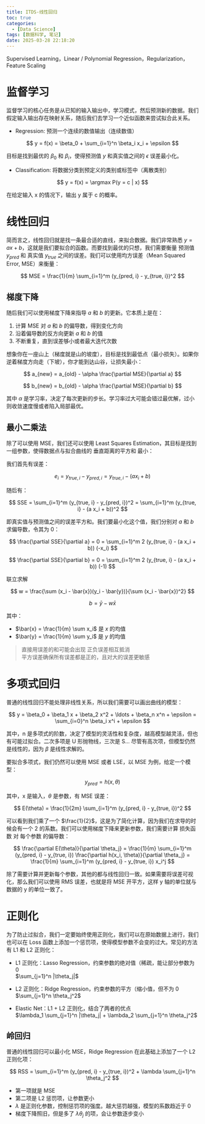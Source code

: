 ```yaml
---
title: ITDS-线性回归
toc: true
categories:
  - [Data Science]
tags: [数据科学, 笔记]
date: 2025-03-28 22:18:20
---
```


Supervised Learning，Linear / Polynomial Regression，Regularization，Feature Scaling

<!-- more -->

# 监督学习

监督学习的核心任务是从已知的输入输出中，学习模式，然后预测新的数据。我们假定输入输出存在映射关系，随后我们去学习一个近似函数来尝试拟合此关系。

- Regression: 预测一个连续的数值输出（连续数值）

$$
y = f(x) = \beta_0 + \sum_{i=1}^n \beta_i x_i + \epsilon
$$

目标是找到最优的 $\beta_0$ 和 $\beta_i$，使得预测值 $y$ 和真实值之间的 $\epsilon$ 误差最小化。

- Classification: 将数据分类到预定义的类别或标签中（离散类别）

$$
y = f(x) = \argmax P(y = c | x)
$$

在给定输入 x 的情况下，输出 y 属于 c 的概率。

# 线性回归

简而言之，线性回归就是找一条最合适的直线，来拟合数据。我们非常熟悉 $y = ax + b$，这就是我们要拟合的函数。而要找到最优的只想，我们需要衡量 预测值 $y_{pred}$ 和 真实值 $y_{true}$ 之间的误差。我们可以使用均方误差（Mean Squared Error, MSE）来衡量：

$$
MSE = \frac{1}{m} \sum_{i=1}^m (y_{pred, i} - y_{true, i})^2
$$

## 梯度下降

随后我们可以使用梯度下降来指导 $a$ 和 $b$ 的更新。它本质上是在：

1. 计算 MSE 对 $a$ 和 $b$ 的偏导数，得到变化方向
2. 沿着偏导数的反方向更新 $a$ 和 $b$ 的值
3. 不断重复，直到误差够小或者最大迭代次数

想象你在一座山上（梯度就是山的坡度），目标是找到最低点（最小损失）。如果你逆着梯度方向走（下坡），你才能到达山谷，让损失最小：

$$
a_{new} = a_{old} - \alpha \frac{\partial MSE}{\partial a}
$$

$$
b_{new} = b_{old} - \alpha \frac{\partial MSE}{\partial b}
$$

其中 $\alpha$ 是学习率，决定了每次更新的步长。学习率过大可能会错过最优解，过小则收敛速度慢或者陷入局部最优。

## 最小二乘法

除了可以使用 MSE，我们还可以使用 Least Squares Estimation，其目标是找到一组参数，使得数据点与拟合曲线的 垂直距离的平方和 最小：

我们首先有误差：

$$
e_i = y_{true, i} - y_{pred, i} = y_{true, i} - (a x_i + b)
$$

随后有：

$$
SSE = \sum_{i=1}^m (y_{true, i} - y_{pred, i})^2 = \sum_{i=1}^m (y_{true, i} - (a x_i + b))^2
$$

即真实值与预测值之间的误差平方和。我们要最小化这个值，我们分别对 $a$ 和 $b$ 求偏导数，令其为 0：

$$
\frac{\partial SSE}{\partial a} = 0 = \sum_{i=1}^m 2 (y_{true, i} - (a x_i + b)) (-x_i)
$$

$$
\frac{\partial SSE}{\partial b} = 0 = \sum_{i=1}^m 2 (y_{true, i} - (a x_i + b)) (-1)
$$

联立求解

$$
w = \frac{\sum (x_i - \bar{x})(y_i - \bar{y})}{\sum (x_i - \bar{x})^2}
$$

$$
b = \bar{y} - w \bar{x}
$$

其中：

- $\bar{x} = \frac{1}{m} \sum x_i$ 是 $x$ 的均值
- $\bar{y} = \frac{1}{m} \sum y_i$ 是 $y$ 的均值

> 直接用误差的和可能会出现 正负误差相互抵消  
> 平方误差确保所有误差都是正的，且对大的误差更敏感

# 多项式回归

普通的线性回归不能处理非线性关系，所以我们需要可以画出曲线的模型：

$$
y = \beta_0 + \beta_1 x + \beta_2 x^2 + \ldots + \beta_n x^n + \epsilon = \sum_{i=0}^n \beta_i x^i + \epsilon
$$

其中，n 是多项式的阶数，决定了模型的灵活性和复杂度，越高模型越灵活，但也有可能过拟合。二次多项是 U 形抛物线，三次是 S... 尽管有高次项，但模型仍然是线性的，因为 $\beta$ 是线性求解的。

要拟合多项式，我们仍然可以使用 MSE 或者 LSE，以 MSE 为例，给定一个模型：

$$
y_{pred} = h(x, \theta)
$$

其中，x 是输入，$\theta$ 是参数，有 MSE 误差：

$$
E(\theta) = \frac{1}{2m} \sum_{i=1}^m (y_{pred, i} - y_{true, i})^2
$$

可以看到我们乘了一个 $\frac{1}{2}$，这是为了简化计算，因为我们在求导的时候会有一个 2 的系数。我们可以使用梯度下降来更新参数，我们需要计算 损失函数 对 每个参数 的偏导数：

$$
\frac{\partial E(\theta)}{\partial \theta_j} = \frac{1}{m} \sum_{i=1}^m (y_{pred, i} - y_{true, i}) \frac{\partial h(x_i, \theta)}{\partial \theta_j} = \frac{1}{m} \sum_{i=1}^m (y_{pred, i} - y_{true, i}) x_i^j
$$

除了需要计算并更新每个参数，其他的都与线性回归一致。如果需要将误差可视化，那么我们可以使用 RMS 误差，也就是将 MSE 开平方，这样 y 轴的单位就与数据的 y 的单位一致了。

# 正则化

为了防止过拟合，我们一定要始终使用正则化，我们可以在原始数据上进行，我们也可以在 Loss 函数上添加一个惩罚项，使得模型参数不会变的过大。常见的方法有 L1 和 L2 正则化：

- L1 正则化：Lasso Regression，约束参数的绝对值（稀疏，能让部分参数为 0  
  $\sum_{j=1}^n |\theta_j|$

- L2 正则化：Ridge Regression，约束参数的平方（缩小值，但不为 0  
  $\sum_{j=1}^n \theta_j^2$

- Elastic Net：L1 + L2 正则化，结合了两者的优点  
  $\lambda_1 \sum_{j=1}^n |\theta_j| + \lambda_2 \sum_{j=1}^n \theta_j^2$

## 岭回归

普通的线性回归可以最小化 MSE，Ridge Regression 在此基础上添加了一个 L2 正则化项：

$$
RSS = \sum_{i=1}^m (y_{pred, i} - y_{true, i})^2 + \lambda \sum_{j=1}^n \theta_j^2
$$

- 第一项就是 MSE
- 第二项是 L2 惩罚项，让参数更小
- $\lambda$ 是正则化参数，控制惩罚项的强度。越大惩罚越强，模型的系数趋近于 0
- 梯度下降照旧，但是多了 $\lambda \theta_j$ 的项，会让参数逐步变小
